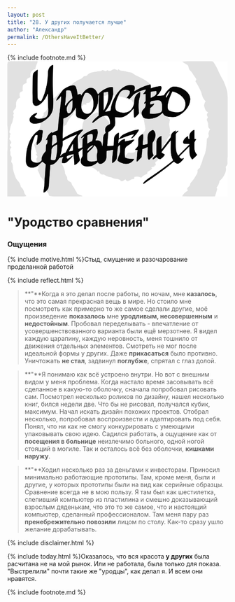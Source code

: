 ```yaml
---
layout: post
title: "28. У других получается лучше"
author: "Александр"
permalink: /OthersHaveItBetter/
---
```

{%  include footnote.md %}
<a href="/cards/">!["У других всё получается лучше"](/_img/28.svg)</a>
# "Уродство сравнения"

### Ощущения
{% include motive.html %}Стыд, смущение и разочарование проделанной работой

{% include reflect.html %}
>**"**Когда я это делал после работы, по ночам, мне **казалось**, что это самая прекрасная вещь в мире. Но стоило мне посмотреть как примерно то же самое сделали другие, моё произведение **показалось** мне **уродливым, несовершенным** и **недостойным**. Пробовал переделывать - впечатление от усовершенствованного варианта были ещё мерзотнее. Я видел каждую царапину, каждую неровность, меня тошнило от движения отдельных элементов. Смотреть не мог после идеальной формы у других.  Даже **прикасаться** было противно. Уничтожать **не стал**, задвинул **поглубже**, спрятал с глаз долой. 

>**"**Я понимаю как всё устроено внутри. Но вот с внешним видом у меня проблема. Когда настало время засовывать всё сделанное в какую-то оболочку, сначала попробовал рисовать сам. Посмотрел несколько роликов по дизайну, нашел несколько книг, бился недели две. Что бы не рисовал, получался кубик, максимум. Начал искать дизайн похожих проектов. Отобрал несколько, попробовал воспроизвести и адаптировать под себя. Понял, что ни как не смогу конкурировать с умеющими упаковывать свою идею. Садился работать, а ощущение как от **посещения в больнице** неизлечимо больного, одной ногой стоящий в могиле. Так и осталось всё без оболочки, **кишками наружу**.

>**"**Ходил несколько раз за деньгами к инвесторам. Приносил минимально работающие прототипы. Там, кроме меня, были и другие, у которых прототипы были на вид как серийные образцы. Сравнение всегда не в мою пользу. Я там был как шестилетка, слепивший компьютер из пластилина и смешно доказывающий взрослым дяденькам, что это то же самое, что и настоящий компьютер, сделанный профессионалом. Там меня пару раз **пренебрежительно повозили** лицом по столу. Как-то сразу ушло желание дорабатывать. 

{% include disclaimer.html %}

{% include today.html %}Оказалось, что вся красота **у других** была расчитана не на мой рынок. Или не работала, была только для показа. "Выстрелили" почти такие же "уродцы", как делал я. И всем они нравятся.

{% include footnote.md %}
